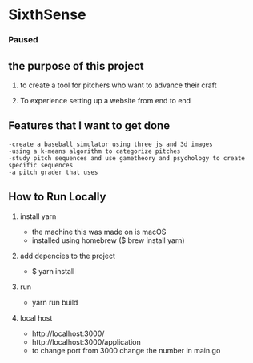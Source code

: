 # SixthSense

### Paused

## the purpose of this project

1) to create a tool for pitchers who want to advance their craft 

2) To experience setting up a website from end to end


## Features that I want to get done
    -create a baseball simulator using three js and 3d images 
    -using a k-means algorithm to categorize pitches
    -study pitch sequences and use gametheory and psychology to create specific sequences
    -a pitch grader that uses 


## How to Run Locally
1) install yarn 
    - the machine this was made on is macOS
    - installed using homebrew ($ brew install yarn)

2) add depencies to the project 
    - $ yarn install

3) run 
    - yarn run build

4) local host
    - http://localhost:3000/
    - http://localhost:3000/application
    - to change port from 3000 change the number in main.go 


